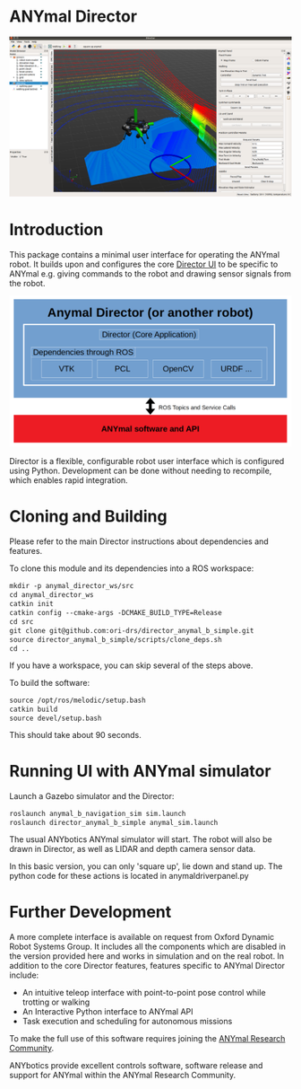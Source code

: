 # ANYmal Director

![director](director_pic.png)

# Introduction

This package contains a minimal user interface for operating the ANYmal robot. It builds upon and configures the core [Director UI](https://github.com/ori-drs/director) to be specific to ANYmal e.g. giving commands to the robot and drawing sensor signals from the robot.

![director](director_overview.png)

Director is a flexible, configurable robot user interface which is configured using Python. Development can be done without needing to recompile, which enables rapid integration.

# Cloning and Building

Please refer to the main Director instructions about dependencies and features.

To clone this module and its dependencies into a ROS workspace:

	mkdir -p anymal_director_ws/src
	cd anymal_director_ws
	catkin init
	catkin config --cmake-args -DCMAKE_BUILD_TYPE=Release
	cd src
	git clone git@github.com:ori-drs/director_anymal_b_simple.git
	source director_anymal_b_simple/scripts/clone_deps.sh
	cd ..

If you have a workspace, you can skip several of the steps above.

To build the software:

    source /opt/ros/melodic/setup.bash
	catkin build
	source devel/setup.bash

This should take about 90 seconds.

# Running UI with ANYmal simulator

Launch a Gazebo simulator and the Director:

    roslaunch anymal_b_navigation_sim sim.launch
    roslaunch director_anymal_b_simple anymal_sim.launch

The usual ANYbotics ANYmal simulator will start. The robot will also be drawn in Director, as well as LIDAR and depth camera sensor data.

In this basic version, you can only 'square up', lie down and stand up.
The python code for these actions is located in anymaldriverpanel.py

# Further Development

A more complete interface is available on request from Oxford Dynamic Robot Systems Group. It includes all the components which are disabled
in the version provided here and works in simulation and on the real robot. In addition to the core Director features, features specific to ANYmal Director include:

* An intuitive teleop interface with point-to-point pose control while trotting or walking
* An Interactive Python interface to ANYmal API
* Task execution and scheduling for autonomous missions

To make the full use of this software requires joining the [ANYmal Research Community](https://www.anymal-research.org/).

ANYbotics provide excellent controls software, software release and support for ANYmal within the ANYmal Research Community.
